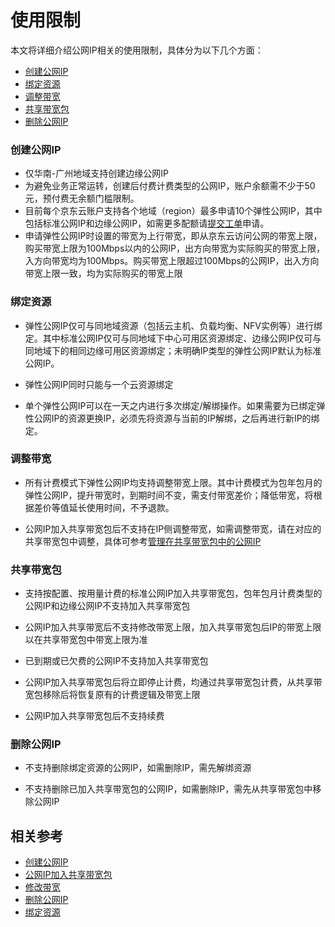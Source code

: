 # 使用限制

本文将详细介绍公网IP相关的使用限制，具体分为以下几个方面：
- [创建公网IP](restrictions#user-content-1)
- [绑定资源](restrictions#user-content-2)
- [调整带宽](restrictions#user-content-3)
- [共享带宽包](restrictions#user-content-4)
- [删除公网IP](restrictions#user-content-5)

### 创建公网IP
<div id="user-content-1"></div>

- 仅华南-广州地域支持创建边缘公网IP
- 为避免业务正常运转，创建后付费计费类型的公网IP，账户余额需不少于50元，预付费无余额门槛限制。
- 目前每个京东云账户支持各个地域（region）最多申请10个弹性公网IP，其中包括标准公网IP和边缘公网IP，如需更多配额请[提交工单](https://ticket.jdcloud.com/applyorder/form?cateId=1135&questionId=1155)申请。
- 申请弹性公网IP时设置的带宽为上行带宽，即从京东云访问公网的带宽上限，购买带宽上限为100Mbps以内的公网IP，出方向带宽为实际购买的带宽上限，入方向带宽均为100Mbps。购买带宽上限超过100Mbps的公网IP，出入方向带宽上限一致，均为实际购买的带宽上限

### 绑定资源
<div id="user-content-2"></div>

- 弹性公网IP仅可与同地域资源（包括云主机、负载均衡、NFV实例等）进行绑定。其中标准公网IP仅可与同地域下中心可用区资源绑定、边缘公网IP仅可与同地域下的相同边缘可用区资源绑定；未明确IP类型的弹性公网IP默认为标准公网IP。

- 弹性公网IP同时只能与一个云资源绑定

- 单个弹性公网IP可以在一天之内进行多次绑定/解绑操作。如果需要为已绑定弹性公网IP的资源更换IP，必须先将资源与当前的IP解绑，之后再进行新IP的绑定。

### 调整带宽
<div id="user-content-3"></div>

- 所有计费模式下弹性公网IP均支持调整带宽上限。其中计费模式为包年包月的弹性公网IP，提升带宽时，到期时间不变，需支付带宽差价；降低带宽，将根据差价等值延长使用时间，不予退款。

- 公网IP加入共享带宽包后不支持在IP侧调整带宽，如需调整带宽，请在对应的共享带宽包中调整，具体可参考[管理在共享带宽包中的公网IP](../../Shared-Bandwidth-Package/Getting-Started/Manage-Public-IP.md)

### 共享带宽包
<div id="user-content-4"></div>

- 支持按配置、按用量计费的标准公网IP加入共享带宽包，包年包月计费类型的公网IP和边缘公网IP不支持加入共享带宽包

- 公网IP加入共享带宽后不支持修改带宽上限，加入共享带宽包后IP的带宽上限以在共享带宽包中带宽上限为准

- 已到期或已欠费的公网IP不支持加入共享带宽包

- 公网IP加入共享带宽包后将立即停止计费，均通过共享带宽包计费，从共享带宽包移除后将恢复原有的计费逻辑及带宽上限

- 公网IP加入共享带宽包后不支持续费

### 删除公网IP
<div id="user-content-5"></div>

- 不支持删除绑定资源的公网IP，如需删除IP，需先解绑资源

- 不支持删除已加入共享带宽包的公网IP，如需删除IP，需先从共享带宽包中移除公网IP

## 相关参考
- [创建公网IP](../Operation-Guide/Elastic-IP-Management/Create-Elastic-IP.md)
- [公网IP加入共享带宽包](../../Shared-Bandwidth-Package/Getting-Started/Manage-Public-IP.md)
- [修改带宽](../Operation-Guide/Elastic-IP-Management/Modify-Elastic-IP.md)
- [删除公网IP](../Operation-Guide/Elastic-IP-Management/Delete-Elastic-IP.md)
- [绑定资源](../Operation-Guide/Elastic-IP-Management/Associate-Elastic-IP.md)
